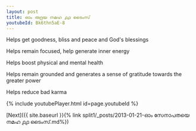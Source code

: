 ```yaml
---
layout: post
title: ഓം രുദ്രയ നമഹ ൧൧ ടൈംസ്
youtubeId: Bk6thn5aE-8
---
```

 
 
Helps get goodness, bliss and peace and God's blessings
 
Helps remain focused, help generate inner energy 
 
Helps boost physical and mental health 
 
Helps remain grounded and generates a sense of gratitude towards the greater power 
 
Helps reduce bad karma
 
 
 
 


{% include youtubePlayer.html id=page.youtubeId %}
 
[Next]({{ site.baseurl }}{% link  split1/_posts/2013-01-21-ഓം സേനാപതയെ നമഹ ൧൧ ടൈംസ്.md%})
 
